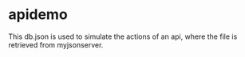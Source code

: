 # apidemo
This db.json is used to simulate the actions of an api, where the file is retrieved from myjsonserver.
